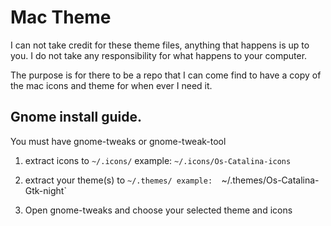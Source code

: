 # Mac Theme

I can not take credit for these theme files, anything that happens is up to you. I do not take any responsibility for what happens to your computer. 

The purpose is for there to be a repo that I can come find to have a copy of the mac icons and theme for when ever I need it.

## Gnome install guide.
You must have gnome-tweaks or gnome-tweak-tool

1. extract icons to `~/.icons/`
example:
`~/.icons/Os-Catalina-icons`

2. extract your theme(s) to `~/.themes/
example: 
`~/.themes/Os-Catalina-Gtk-night`

3. Open gnome-tweaks and choose your selected theme and icons